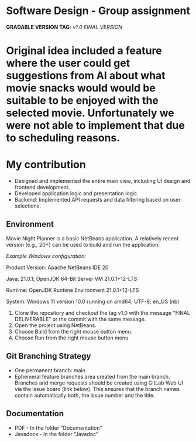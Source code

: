 # Software Design - Group assignment
**GRADABLE VERSION TAG:** *v1.0 FINAL VERSION*

# Original idea included a feature where the user could get suggestions from AI about what movie snacks would would be suitable to be enjoyed with the selected movie. Unfortunately we were not able to implement that due to scheduling reasons.

# My contribution
- Designed and implemented the entire main view, including UI design and frontend development.
- Developed application logic and presentation logic.
- Backend: Implemented API requests and data filtering based on user selections.

## Environment
Movie Night Planner is a basic NetBeans application. A relatively recent version (e.g., 20+) can be used to build and run the application.

*Example Windows configuration:*

Product Version: Apache NetBeans IDE 20

Java: 21.0.1; OpenJDK 64-Bit Server VM 21.0.1+12-LTS

Runtime: OpenJDK Runtime Environment 21.0.1+12-LTS

System: Windows 11 version 10.0 running on amd64; UTF-8; en_US (nb)

1. Clone the repository and checkout the tag v1.0 with the message "FINAL DELIVERABLE" or the commit with the same message.
2. Open the project using NetBeans.
3. Choose Build from the right mouse button menu.
4. Choose Run from the right mouse button menu.

## Git Branching Strategy
- One permanent branch: main
- Ephemeral feature branches area created from the main branch. Branches and merge requests should be created using GitLab Web UI via the issue board (link below). This ensures that the branch names contain automatically both, the issue number and the title.

## Documentation
- PDF - In the folder "Documentation"
- Javadocs - In the folder "Javadoc"
